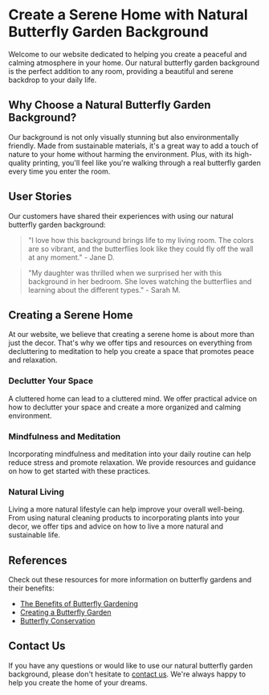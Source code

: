 <!--font:Cinzel-->

# Create a Serene Home with Natural Butterfly Garden Background

Welcome to our website dedicated to helping you create a peaceful and calming atmosphere in your home. Our natural butterfly garden background is the perfect addition to any room, providing a beautiful and serene backdrop to your daily life.

## Why Choose a Natural Butterfly Garden Background?

Our background is not only visually stunning but also environmentally friendly. Made from sustainable materials, it's a great way to add a touch of nature to your home without harming the environment. Plus, with its high-quality printing, you'll feel like you're walking through a real butterfly garden every time you enter the room.

## User Stories

Our customers have shared their experiences with using our natural butterfly garden background:

> "I love how this background brings life to my living room. The colors are so vibrant, and the butterflies look like they could fly off the wall at any moment." - Jane D.

> "My daughter was thrilled when we surprised her with this background in her bedroom. She loves watching the butterflies and learning about the different types." - Sarah M.

## Creating a Serene Home

At our website, we believe that creating a serene home is about more than just the decor. That's why we offer tips and resources on everything from decluttering to meditation to help you create a space that promotes peace and relaxation.

### Declutter Your Space

A cluttered home can lead to a cluttered mind. We offer practical advice on how to declutter your space and create a more organized and calming environment.

### Mindfulness and Meditation

Incorporating mindfulness and meditation into your daily routine can help reduce stress and promote relaxation. We provide resources and guidance on how to get started with these practices.

### Natural Living

Living a more natural lifestyle can help improve your overall well-being. From using natural cleaning products to incorporating plants into your decor, we offer tips and advice on how to live a more natural and sustainable life.

## References

Check out these resources for more information on butterfly gardens and their benefits:

- [The Benefits of Butterfly Gardening](#benefits)
- [Creating a Butterfly Garden](#create)
- [Butterfly Conservation](#conservation)

## Contact Us

If you have any questions or would like to use our natural butterfly garden background, please don't hesitate to [contact us](#contact). We're always happy to help you create the home of your dreams.

<!--

Write me content for website with wallpaper which alt text is:

"A close-up of a butterfly on a flower"

The name/title of the page should not be 1:1 copy of the alt text but rather a real content of the website which is using this wallpaper.

- Use markdown format 
- Start with heading
- Heading should be short and concise
- The content should look like a real website 
- The website should not be about the wallpaper, wallpaper is just a related background
- Heading should be contain work "wallpaper" or "background"
- Include real sections like references, contact, user stories, etc. use things relevant to the page purpose.
- Feel free to use structure like headings, bullets, numbering, blockquotes, paragraphs, horizontal lines, etc.
- You can use formatting like bold or _italic_
- You can include UTF-8 emojis
- Links should be only #hash anchors (and you can refer to the document itself)
- Do not include images


---


# Butterfly Garden Wallpaper for a Serene Home

Welcome to our website dedicated to creating a peaceful and calming atmosphere in your home. Our butterfly garden wallpaper is the perfect addition to any room, providing a beautiful and natural backdrop to your daily life.

## Why Choose Butterfly Garden Wallpaper?

Our wallpaper is not only visually stunning but also environmentally friendly. Made from sustainable materials, it's a great way to add a touch of nature to your home without harming the environment. Plus, with its high-quality printing, you'll feel like you're walking through a real butterfly garden every time you enter the room.

## User Stories

Our customers have shared their experiences with our butterfly garden wallpaper:

> "I love how this wallpaper brings life to my living room. The colors are so vibrant, and the butterflies look like they could fly off the wall at any moment." - Jane D.

> "My daughter was thrilled when we surprised her with this wallpaper in her bedroom. She loves watching the butterflies and learning about the different types." - Sarah M.

## Installation and Care

Installing our wallpaper is easy and hassle-free. Simply follow the instructions provided with your order, and you'll have a beautiful new feature wall in no time. And when it comes to care, our wallpaper is durable and easy to clean, making it a practical choice for any home.

## References

Check out these resources for more information on butterfly gardens and their benefits:

- [The Benefits of Butterfly Gardening](#benefits)
- [Creating a Butterfly Garden](#create)
- [Butterfly Conservation](#conservation)

## Contact Us

If you have any questions or would like to place an order, please don't hesitate to [contact us](#contact). We're always happy to help you create the home of your dreams.


---


Heading should not include word "wallpaper". The website should not be about the wallpaper itself, wallpaper is just a related background, rewrite whole content.


---


# Create a Serene Home with Butterfly Garden Wallpaper

Welcome to our website dedicated to helping you create a peaceful and calming atmosphere in your home. Our butterfly garden wallpaper is the perfect addition to any room, providing a beautiful and natural backdrop to your daily life.

## Why Choose Butterfly Garden Wallpaper?

Our wallpaper is not only visually stunning but also environmentally friendly. Made from sustainable materials, it's a great way to add a touch of nature to your home without harming the environment. Plus, with its high-quality printing, you'll feel like you're walking through a real butterfly garden every time you enter the room.

## User Stories

Our customers have shared their experiences with using our butterfly garden wallpaper as a background:

> "I love how this wallpaper brings life to my living room. The colors are so vibrant, and the butterflies look like they could fly off the wall at any moment." - Jane D.

> "My daughter was thrilled when we surprised her with this wallpaper in her bedroom. She loves watching the butterflies and learning about the different types." - Sarah M.

## Creating a Serene Home

At our website, we believe that creating a serene home is about more than just the decor. That's why we offer tips and resources on everything from decluttering to meditation to help you create a space that promotes peace and relaxation.

### Declutter Your Space

A cluttered home can lead to a cluttered mind. We offer practical advice on how to declutter your space and create a more organized and calming environment.

### Mindfulness and Meditation

Incorporating mindfulness and meditation into your daily routine can help reduce stress and promote relaxation. We provide resources and guidance on how to get started with these practices.

### Natural Living

Living a more natural lifestyle can help improve your overall well-being. From using natural cleaning products to incorporating plants into your decor, we offer tips and advice on how to live a more natural and sustainable life.

## References

Check out these resources for more information on butterfly gardens and their benefits:

- [The Benefits of Butterfly Gardening](#benefits)
- [Creating a Butterfly Garden](#create)
- [Butterfly Conservation](#conservation)

## Contact Us

If you have any questions or would like to place an order for our butterfly garden wallpaper, please don't hesitate to [contact us](#contact). We're always happy to help you create the home of your dreams.


---


Heading should not include word "wallpaper". The website should not be about the wallpaper itself, wallpaper is just a related background, rewrite whole content.


---


# Create a Serene Home with Natural Butterfly Garden Background

Welcome to our website dedicated to helping you create a peaceful and calming atmosphere in your home. Our natural butterfly garden background is the perfect addition to any room, providing a beautiful and serene backdrop to your daily life.

## Why Choose a Natural Butterfly Garden Background?

Our background is not only visually stunning but also environmentally friendly. Made from sustainable materials, it's a great way to add a touch of nature to your home without harming the environment. Plus, with its high-quality printing, you'll feel like you're walking through a real butterfly garden every time you enter the room.

## User Stories

Our customers have shared their experiences with using our natural butterfly garden background:

> "I love how this background brings life to my living room. The colors are so vibrant, and the butterflies look like they could fly off the wall at any moment." - Jane D.

> "My daughter was thrilled when we surprised her with this background in her bedroom. She loves watching the butterflies and learning about the different types." - Sarah M.

## Creating a Serene Home

At our website, we believe that creating a serene home is about more than just the decor. That's why we offer tips and resources on everything from decluttering to meditation to help you create a space that promotes peace and relaxation.

### Declutter Your Space

A cluttered home can lead to a cluttered mind. We offer practical advice on how to declutter your space and create a more organized and calming environment.

### Mindfulness and Meditation

Incorporating mindfulness and meditation into your daily routine can help reduce stress and promote relaxation. We provide resources and guidance on how to get started with these practices.

### Natural Living

Living a more natural lifestyle can help improve your overall well-being. From using natural cleaning products to incorporating plants into your decor, we offer tips and advice on how to live a more natural and sustainable life.

## References

Check out these resources for more information on butterfly gardens and their benefits:

- [The Benefits of Butterfly Gardening](#benefits)
- [Creating a Butterfly Garden](#create)
- [Butterfly Conservation](#conservation)

## Contact Us

If you have any questions or would like to use our natural butterfly garden background, please don't hesitate to [contact us](#contact). We're always happy to help you create the home of your dreams.

-->
